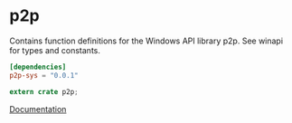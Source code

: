 # p2p #
Contains function definitions for the Windows API library p2p. See winapi for types and constants.

```toml
[dependencies]
p2p-sys = "0.0.1"
```

```rust
extern crate p2p;
```

[Documentation](https://retep998.github.io/doc/p2p/)
